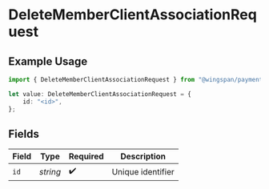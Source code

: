 # DeleteMemberClientAssociationRequest

## Example Usage

```typescript
import { DeleteMemberClientAssociationRequest } from "@wingspan/payments/sdk/models/operations";

let value: DeleteMemberClientAssociationRequest = {
    id: "<id>",
};
```

## Fields

| Field              | Type               | Required           | Description        |
| ------------------ | ------------------ | ------------------ | ------------------ |
| `id`               | *string*           | :heavy_check_mark: | Unique identifier  |